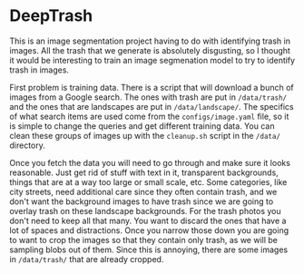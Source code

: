 # DeepTrash

This is an image segmentation project having to do with identifying 
trash in images.  All the trash that we generate is absolutely disgusting,
so I thought it would be interesting to train an image segmenation model
to try to identify trash in images.  

First problem is training data. There is a script that will download 
a bunch of images from a Google search.  The ones with trash are put
in `/data/trash/` and the ones that are landscapes are put in 
`/data/landscape/`.  The specifics of what search items are used come 
from the `configs/image.yaml` file, so it is simple to change the queries and
get different training data.  You can clean these groups of images 
up with the `cleanup.sh` script in the `/data/` directory.

Once you fetch the data you will need to go through and make sure it 
looks reasonable.  Just get rid of stuff with text in it, transparent
backgrounds, things that are at a way too large or small scale, etc.  Some
categories, like city streets, need additional care since they often 
contain trash, and we don't want the background images to have trash since
we are going to overlay trash on these landscape backgrounds.  For the trash
photos you don't need to keep all that many.  You want to discard the ones that 
have a lot of spaces and distractions.  Once you narrow those down you are
going to want to crop the images so that they contain only trash, as we
will be sampling blobs out of them.  Since this is annoying, there are some
images in `/data/trash/` that are already cropped.



